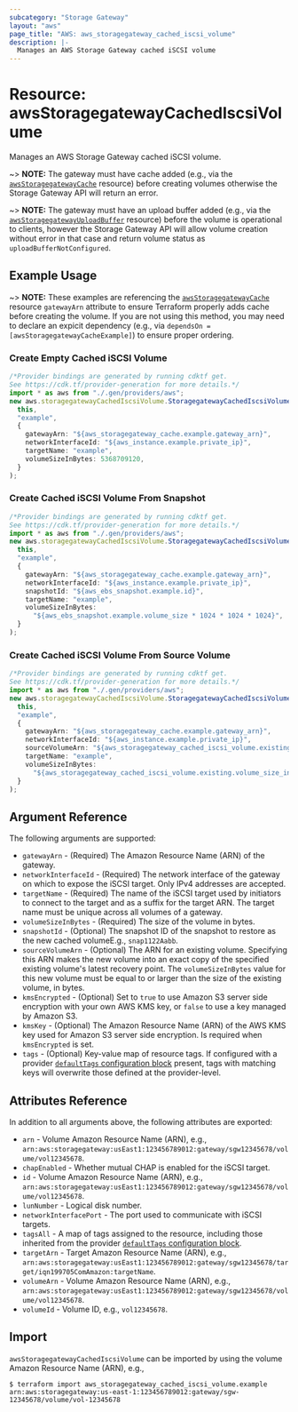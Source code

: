 ```yaml
---
subcategory: "Storage Gateway"
layout: "aws"
page_title: "AWS: aws_storagegateway_cached_iscsi_volume"
description: |-
  Manages an AWS Storage Gateway cached iSCSI volume
---
```


# Resource: awsStoragegatewayCachedIscsiVolume

Manages an AWS Storage Gateway cached iSCSI volume.

\~> **NOTE:** The gateway must have cache added (e.g., via the [`awsStoragegatewayCache`](/docs/providers/aws/r/storagegateway_cache.html) resource) before creating volumes otherwise the Storage Gateway API will return an error.

\~> **NOTE:** The gateway must have an upload buffer added (e.g., via the [`awsStoragegatewayUploadBuffer`](/docs/providers/aws/r/storagegateway_upload_buffer.html) resource) before the volume is operational to clients, however the Storage Gateway API will allow volume creation without error in that case and return volume status as `uploadBufferNotConfigured`.

## Example Usage

\~> **NOTE:** These examples are referencing the [`awsStoragegatewayCache`](/docs/providers/aws/r/storagegateway_cache.html) resource `gatewayArn` attribute to ensure Terraform properly adds cache before creating the volume. If you are not using this method, you may need to declare an expicit dependency (e.g., via `dependsOn = [awsStoragegatewayCacheExample]`) to ensure proper ordering.

### Create Empty Cached iSCSI Volume

```typescript
/*Provider bindings are generated by running cdktf get.
See https://cdk.tf/provider-generation for more details.*/
import * as aws from "./.gen/providers/aws";
new aws.storagegatewayCachedIscsiVolume.StoragegatewayCachedIscsiVolume(
  this,
  "example",
  {
    gatewayArn: "${aws_storagegateway_cache.example.gateway_arn}",
    networkInterfaceId: "${aws_instance.example.private_ip}",
    targetName: "example",
    volumeSizeInBytes: 5368709120,
  }
);

```

### Create Cached iSCSI Volume From Snapshot

```typescript
/*Provider bindings are generated by running cdktf get.
See https://cdk.tf/provider-generation for more details.*/
import * as aws from "./.gen/providers/aws";
new aws.storagegatewayCachedIscsiVolume.StoragegatewayCachedIscsiVolume(
  this,
  "example",
  {
    gatewayArn: "${aws_storagegateway_cache.example.gateway_arn}",
    networkInterfaceId: "${aws_instance.example.private_ip}",
    snapshotId: "${aws_ebs_snapshot.example.id}",
    targetName: "example",
    volumeSizeInBytes:
      "${aws_ebs_snapshot.example.volume_size * 1024 * 1024 * 1024}",
  }
);

```

### Create Cached iSCSI Volume From Source Volume

```typescript
/*Provider bindings are generated by running cdktf get.
See https://cdk.tf/provider-generation for more details.*/
import * as aws from "./.gen/providers/aws";
new aws.storagegatewayCachedIscsiVolume.StoragegatewayCachedIscsiVolume(
  this,
  "example",
  {
    gatewayArn: "${aws_storagegateway_cache.example.gateway_arn}",
    networkInterfaceId: "${aws_instance.example.private_ip}",
    sourceVolumeArn: "${aws_storagegateway_cached_iscsi_volume.existing.arn}",
    targetName: "example",
    volumeSizeInBytes:
      "${aws_storagegateway_cached_iscsi_volume.existing.volume_size_in_bytes}",
  }
);

```

## Argument Reference

The following arguments are supported:

* `gatewayArn` - (Required) The Amazon Resource Name (ARN) of the gateway.
* `networkInterfaceId` - (Required) The network interface of the gateway on which to expose the iSCSI target. Only IPv4 addresses are accepted.
* `targetName` - (Required) The name of the iSCSI target used by initiators to connect to the target and as a suffix for the target ARN. The target name must be unique across all volumes of a gateway.
* `volumeSizeInBytes` - (Required) The size of the volume in bytes.
* `snapshotId` - (Optional) The snapshot ID of the snapshot to restore as the new cached volumeE.g., `snap1122Aabb`.
* `sourceVolumeArn` - (Optional) The ARN for an existing volume. Specifying this ARN makes the new volume into an exact copy of the specified existing volume's latest recovery point. The `volumeSizeInBytes` value for this new volume must be equal to or larger than the size of the existing volume, in bytes.
* `kmsEncrypted` - (Optional) Set to `true` to use Amazon S3 server side encryption with your own AWS KMS key, or `false` to use a key managed by Amazon S3.
* `kmsKey` - (Optional) The Amazon Resource Name (ARN) of the AWS KMS key used for Amazon S3 server side encryption. Is required when `kmsEncrypted` is set.
* `tags` - (Optional) Key-value map of resource tags. If configured with a provider [`defaultTags` configuration block](https://registry.terraform.io/providers/hashicorp/aws/latest/docs#default_tags-configuration-block) present, tags with matching keys will overwrite those defined at the provider-level.

## Attributes Reference

In addition to all arguments above, the following attributes are exported:

* `arn` - Volume Amazon Resource Name (ARN), e.g., `arn:aws:storagegateway:usEast1:123456789012:gateway/sgw12345678/volume/vol12345678`.
* `chapEnabled` - Whether mutual CHAP is enabled for the iSCSI target.
* `id` - Volume Amazon Resource Name (ARN), e.g., `arn:aws:storagegateway:usEast1:123456789012:gateway/sgw12345678/volume/vol12345678`.
* `lunNumber` - Logical disk number.
* `networkInterfacePort` - The port used to communicate with iSCSI targets.
* `tagsAll` - A map of tags assigned to the resource, including those inherited from the provider [`defaultTags` configuration block](https://registry.terraform.io/providers/hashicorp/aws/latest/docs#default_tags-configuration-block).
* `targetArn` - Target Amazon Resource Name (ARN), e.g., `arn:aws:storagegateway:usEast1:123456789012:gateway/sgw12345678/target/iqn199705ComAmazon:targetName`.
* `volumeArn` - Volume Amazon Resource Name (ARN), e.g., `arn:aws:storagegateway:usEast1:123456789012:gateway/sgw12345678/volume/vol12345678`.
* `volumeId` - Volume ID, e.g., `vol12345678`.

## Import

`awsStoragegatewayCachedIscsiVolume` can be imported by using the volume Amazon Resource Name (ARN), e.g.,

```console
$ terraform import aws_storagegateway_cached_iscsi_volume.example arn:aws:storagegateway:us-east-1:123456789012:gateway/sgw-12345678/volume/vol-12345678
```
